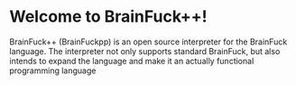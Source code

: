 # Welcome to BrainFuck++!

BrainFuck++ (BrainFuckpp) is an open source interpreter for the BrainFuck language. 
The interpreter not only supports standard BrainFuck, but also intends to expand the language
and make it an actually functional programming language